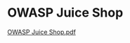 # OWASP Juice Shop
[OWASP Juice Shop.pdf](https://github.com/cabby1234/OWASPJuiceShop/files/13610748/OWASP.Juice.Shop.pdf)
